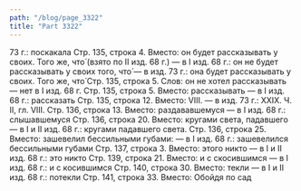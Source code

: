 ```yaml
---
path: "/blog/page_3322"
title: "Part 3322"
---
```


 73 г.: поскакала
Стр. 135, строка 4.
Вместо: он будет рассказывать у своих. Того же, что́ (взято по II изд. 68 г.) — в I изд. 68 г.: он не будет рассказывать у своих того, что́ — в изд. 73 г.: она будет рассказывать у своих. Того же, что́
Стр. 135, строка 5.
Слов: он не хотел рассказывать — нет в I изд. 68 г.
Стр. 135, строка 5.
Вместо: рассказывать — в I изд. 68 г.: рассказать
Стр. 135, строка 12.
Вместо: VIII. — в изд. 73 г.: XXIX.
Ч. II, гл. VIII.
Стр. 136, строка 13.
Вместо: раздававшемуся — в I изд. 68 г.: слышавшемуся
Стр. 136, строка 20.
Вместо: кругами света, падавшего — в I и II изд. 68 г.: кругами падавшего света.
Стр. 136, строка 25.
Вместо: зашевелил бессильными губами: — в I изд. 68 г.: зашевелился бессильными губами
Стр. 137, строка 3.
Вместо: этого никто — в I и II изд. 68 г.: это никто
Стр. 139, строка 21.
Вместо: и с скосившимся — в I изд. 68 г.: и с косившимся
Стр. 140, строка 30.
Вместо: текли — в I и II изд. 68 г.: потекли
Стр. 141, строка 33.
Вместо: Обойдя по сад
